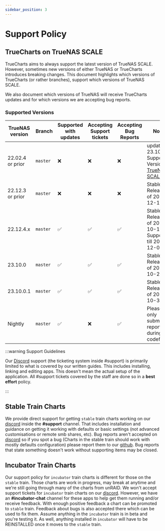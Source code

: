 ```yaml
---
sidebar_position: 3
---
```


# Support Policy

## TrueCharts on TrueNAS SCALE

TrueCharts aims to always support the latest version of TrueNAS SCALE.
However, sometimes new versions of either TrueNAS or TrueCharts introduces breaking changes.
This document highlights which versions of TrueCharts (or rather branches), support which versions of TrueNAS SCALE.

We also document which versions of TrueNAS will receive TrueCharts updates and for which versions we are accepting bug reports.

### Supported Versions

| TrueNAS version  | Branch   | Supported with updates | Accepting Support tickets | Accepting Bug Reports | Notes                                                                                                          |
| ---------------- | -------- | ---------------------- | ------------------------- | --------------------- | -------------------------------------------------------------------------------------------------------------- |
| 22.02.4 or prior | `master` | :x:                    | :x:                       | :x:                   | update to 23.10.X Supported Version [TrueNAS SCALE](https://www.truenas.com/docs/scale/23.10/)                 |
| 22.12.3 or prior | `master` | :x:                    | :x:                       | :x:                   | Stable Release as of 2022-12-13                                                                                |
| 22.12.4.x        | `master` | :white_check_mark:     | :white_check_mark:        | :white_check_mark:    | Stable Release as of 2023-10-13  Supported till   2023-12-01                                                   |
| 23.10.0          | `master` | :white_check_mark:     | :white_check_mark:        | :white_check_mark:    | Stable Release as of 2023-10-24                                                                                |
| 23.10.0.1        | `master` | :white_check_mark:     | :white_check_mark:        | :white_check_mark:    | Stable Release as of 2023-10-31                                                                                |
| Nightly          | `master` | :white_check_mark:     | :x:                       | :white_check_mark:    | Please only submit bug reports during codefreeze                                                               |

:::warning Support Guidelines

Our [Discord](https://discord.gg/tVsPTHWTtr) support (the ticketing system inside #support) is primarily limited to what is covered by our written guides. This includes installing, linking and editing apps. This doesn't mean the actual setup of the application. All #support tickets covered by the staff are done so in a **best effort** policy.

:::

## Stable Train Charts

We provide direct support for getting `stable` train charts working on our [discord](https://discord.gg/tVsPTHWTtr) inside the **#support** channel.
That includes installation and guidance on getting it working with defaults or basic settings (not advanced customisations or remote smb shares, etc).
Bug reports aren't accepted on [discord](https://discord.gg/tVsPTHWTtr) so if you spot a bug (Charts in the stable train should work with mostly defaults configuration)
please report them to our [github](https://github.com/truecharts/charts/issues/new/choose). Bug reports that state something doesn't work without supporting items may be closed.

## Incubator Train Charts

Our support policy for `incubator` train charts is different for those on the `stable` train. Those charts are work in progress,
may break at anytime and we're still going through many of the charts from unRAID. We won't accept support tickets for `incubator` train
charts on our [discord](https://discord.gg/tVsPTHWTtr). However, we have an **#incubator-chat** channel for these apps to help get them running and/or receive feedback.
With enough positive feedback a chart can be promoted to `stable` train. Feedback about bugs is also accepted there which can be used to fix them.
Assume anything in the `incubator` train is in beta and you're testing it. As well, anything installed in `incubator` will have to be REINSTALLED once it moves to the `stable` train.
